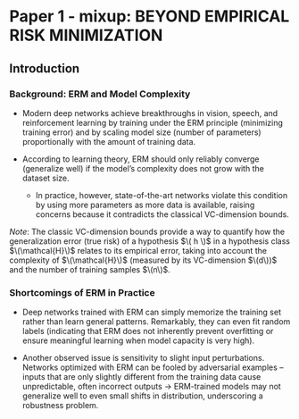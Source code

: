 # Paper 1 - mixup: BEYOND EMPIRICAL RISK MINIMIZATION

## Introduction

### Background: ERM and Model Complexity

* Modern deep networks achieve breakthroughs in vision, speech, and reinforcement learning by training under the ERM principle (minimizing training error) and by scaling model size (number of parameters) proportionally with the amount of training data.

* According to learning theory, ERM should only reliably converge (generalize well) if the model’s complexity does not grow with the dataset size.
  *  In practice, however, state-of-the-art networks violate this condition by using more parameters as more data is available, raising concerns because it contradicts the classical VC-dimension bounds.
 
_Note_: The classic VC-dimension bounds provide a way to quantify how the generalization error (true risk) of a hypothesis $\( h \)$ in a hypothesis class $\(\mathcal{H}\)$ relates to its empirical error, taking into account the complexity of $\(\mathcal{H}\)$ (measured by its VC-dimension $\(d\))$ and the number of training samples $\(n\)$.

### Shortcomings of ERM in Practice

* Deep networks trained with ERM can simply memorize the training set rather than learn general patterns. Remarkably, they can even fit random labels (indicating that ERM does not inherently prevent overfitting or ensure meaningful learning when model capacity is very high).

* Another observed issue is sensitivity to slight input perturbations. Networks optimized with ERM can be fooled by adversarial examples – inputs that are only slightly different from the training data cause unpredictable, often incorrect outputs -> ERM-trained models may not generalize well to even small shifts in distribution, underscoring a robustness problem.
